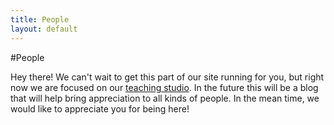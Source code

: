 ```yaml
---
title: People
layout: default
---
```


#People

Hey there! We can't wait to get this part of our site running for you, but right now we are focused on our <a href="/studio">teaching studio</a>. In the future this will be a blog that will help bring appreciation to all kinds of people. In the mean time, we would like to appreciate you for being here!